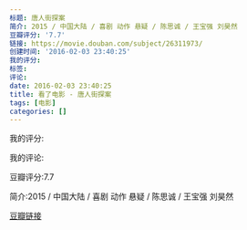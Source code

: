 ```yaml
---
标题: 唐人街探案
简介: 2015 / 中国大陆 / 喜剧 动作 悬疑 / 陈思诚 / 王宝强 刘昊然
豆瓣评分: '7.7'
链接: https://movie.douban.com/subject/26311973/
创建时间: '2016-02-03 23:40:25'
我的评分:
标签:
评论:
date: 2016-02-03 23:40:25
title: 看了电影 - 唐人街探案
tags: [电影]
categories: []
---
```


我的评分:

我的评论:

豆瓣评分:7.7

简介:2015 / 中国大陆 / 喜剧 动作 悬疑 / 陈思诚 / 王宝强 刘昊然

[豆瓣链接](https://movie.douban.com/subject/26311973/)

